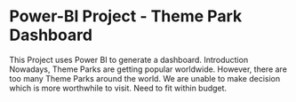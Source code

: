 # Power-BI Project - Theme Park Dashboard

This Project uses Power BI to generate a dashboard.
Introduction
Nowadays, Theme Parks are getting popular worldwide. However, there are too many Theme Parks around the world. We are unable to make decision which is more worthwhile to visit. Need to fit within budget.
